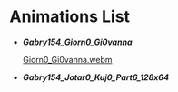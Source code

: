 # Animations List

   
   - ___Gabry154_Giorn0_Gi0vanna___
      
      [Giorn0_Gi0vanna.webm](https://user-images.githubusercontent.com/63927828/211162998-82054dee-0e2e-4253-8240-fb81fe21cb5d.webm)

   - ___Gabry154_Jotar0_Kuj0_Part6_128x64___
